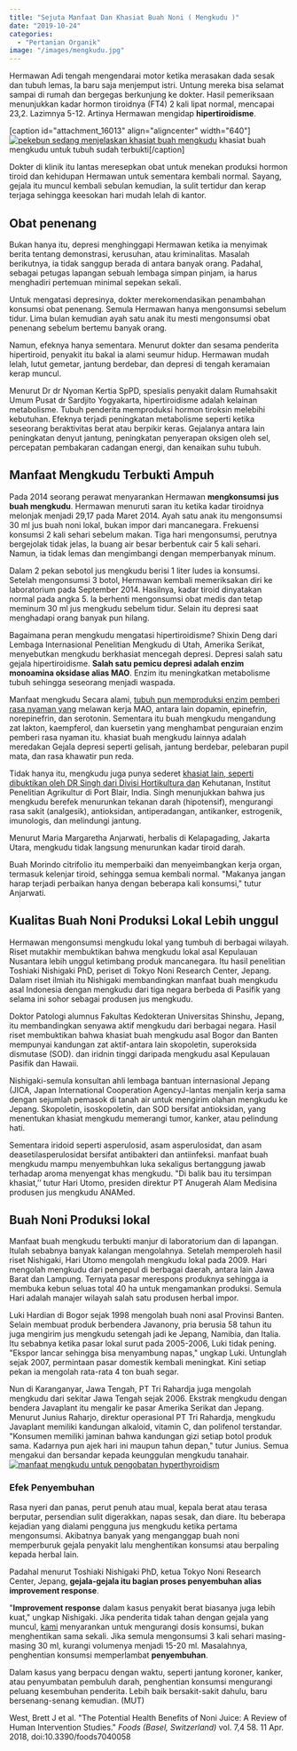 ```yaml
---
title: "Sejuta Manfaat Dan Khasiat Buah Noni ( Mengkudu )"
date: "2019-10-24"
categories: 
  - "Pertanian Organik"
image: "/images/mengkudu.jpg"
---
```


Hermawan Adi tengah mengendarai motor ketika merasakan dada sesak dan tubuh lemas, la baru saja menjemput istri. Untung mereka bisa selamat sampai di rumah dan bergegas berkunjung ke dokter. Hasil pemeriksaan menunjukkan kadar hormon tiroidnya (FT4) 2 kali lipat normal, mencapai 23,2. Lazimnya 5-12. Artinya Hermawan mengidap **hipertiroidisme**.

\[caption id="attachment\_16013" align="aligncenter" width="640"\][![pekebun sedang menjelaskan khasiat buah mengkudu](/images/maxresdefault_640x360.jpg)](http://localhost/mitra/wp-content/uploads/2019/10/maxresdefault_640x360.jpg) khasiat buah mengkudu untuk tubuh sudah terbukti\[/caption\]

Dokter di klinik itu lantas meresepkan obat untuk menekan produksi hormon tiroid dan kehidupan Hermawan untuk sementara kembali normal. Sayang, gejala itu muncul kembali sebulan kemudian, la sulit tertidur dan kerap terjaga sehingga keesokan hari mudah lelah di kantor.

## Obat penenang

Bukan hanya itu, depresi menghinggapi Hermawan ketika ia menyimak berita tentang demonstrasi, kerusuhan, atau kriminalitas. Masalah berikutnya, ia tidak sanggup berada di antara banyak orang. Padahal, sebagai petugas lapangan sebuah lembaga simpan pinjam, ia harus menghadiri pertemuan minimal sepekan sekali.

Untuk mengatasi depresinya, dokter merekomendasikan penambahan konsumsi obat penenang. Semula Hermawan hanya mengonsumsi sebelum tidur. Lima bulan kemudian ayah satu anak itu mesti mengonsumsi obat penenang sebelum bertemu banyak orang.

Namun, efeknya hanya sementara. Menurut dokter dan sesama penderita hipertiroid, penyakit itu bakal ia alami seumur hidup. Hermawan mudah lelah, lutut gemetar, jantung berdebar, dan depresi di tengah keramaian kerap muncul.

Menurut Dr dr Nyoman Kertia SpPD, spesialis penyakit dalam Rumahsakit Umum Pusat dr Sardjito Yogyakarta, hipertiroidisme adalah kelainan metabolisme. Tubuh penderita memproduksi hormon tiroksin melebihi kebutuhan. Efeknya terjadi peningkatan metabolisme seperti ketika seseorang beraktivitas berat atau berpikir keras. Gejalanya antara lain peningkatan denyut jantung, peningkatan penyerapan oksigen oleh sel, percepatan pembakaran cadangan energi, dan kenaikan suhu tubuh.

## Manfaat Mengkudu Terbukti Ampuh

Pada 2014 seorang perawat menyarankan Hermawan **mengkonsumsi jus buah mengkudu**. Hermawan menuruti saran itu ketika kadar tiroidnya melonjak menjadi 29,17 pada Maret 2014. Ayah satu anak itu mengonsumsi 30 ml jus buah noni lokal, bukan impor dari mancanegara. Frekuensi konsumsi 2 kali sehari sebelum makan. Tiga hari mengonsumsi, perutnya bergejolak tidak jelas, la buang air besar berbentuk cair 5 kali sehari. Namun, ia tidak lemas dan mengimbangi dengan memperbanyak minum.

Dalam 2 pekan sebotol jus mengkudu berisi 1 liter ludes ia konsumsi. Setelah mengonsumsi 3 botol, Hermawan kembali memeriksakan diri ke laboratorium pada September 2014. Hasilnya, kadar tiroid dinyatakan normal pada angka 5. la berhenti mengonsumsi obat medis dan tetap meminum 30 ml jus mengkudu sebelum tidur. Selain itu depresi saat menghadapi orang banyak pun hilang.

Bagaimana peran mengkudu mengatasi hipertiroidisme? Shixin Deng dari Lembaga Internasional Penelitian Mengkudu di Utah, Amerika Serikat, menyebutkan mengkudu berkhasiat mencegah depresi. Depresi salah satu gejala hipertiroidisme. **Salah satu pemicu depresi adalah enzim monoamina oksidase alias MAO**. Enzim itu meningkatkan metabolisme tubuh sehingga seseorang menjadi waspada.

Manfaat mengkudu Secara alami, [tubuh pun memproduksi enzim pemberi rasa nyaman yang](http://localhost/mitra/manfaat-kefir-yang-kaya-akan-zat-anti.html) melawan kerja MAO, antara lain dopamin, epinefrin, norepinefrin, dan serotonin. Sementara itu buah mengkudu mengandung zat lakton, kaempferol, dan kuersetin yang menghambat penguraian enzim pemberi rasa nyaman itu. khasiat buah mengkudu lainnya adalah meredakan Gejala depresi seperti gelisah, jantung berdebar, pelebaran pupil mata, dan rasa khawatir pun reda.

Tidak hanya itu, mengkudu juga punya sederet [khasiat lain, seperti dibuktikan oleh DR Singh dari Divisi Hortikultura dan](http://localhost/mitra/manfaat-susu-kambing-etawa.html) Kehutanan, Institut Penelitian Agrikultur di Port Blair, India. Singh menunjukkan bahwa jus mengkudu berefek menurunkan tekanan darah (hipotensif), mengurangi rasa sakit (analgesik), antioksidan, antiperadangan, antikanker, estrogenik, imunologis, dan melindungi jantung.

Menurut Maria Margaretha Anjarwati, herbalis di Kelapagading, Jakarta Utara, mengkudu tidak langsung menurunkan kadar tiroid darah.

Buah Morindo citrifolio itu memperbaiki dan menyeimbangkan kerja organ, termasuk kelenjar tiroid, sehingga semua kembali normal. "Makanya jangan harap terjadi perbaikan hanya dengan beberapa kali konsumsi," tutur Anjarwati.

## Kualitas Buah Noni Produksi Lokal Lebih unggul

Hermawan mengonsumsi mengkudu lokal yang tumbuh di berbagai wilayah. Riset mutakhir membuktikan bahwa mengkudu lokal asal Kepulauan Nusantara lebih unggul ketimbang produk mancanegara. Itu hasil penelitian Toshiaki Nishigaki PhD, periset di Tokyo Noni Research Center, Jepang. Dalam riset ilmiah itu Nishigaki membandingkan manfaat buah mengkudu asal Indonesia dengan mengkudu dari tiga negara berbeda di Pasifik yang selama ini sohor sebagai produsen jus mengkudu.

Doktor Patologi alumnus Fakultas Kedokteran Universitas Shinshu, Jepang, itu membandingkan senyawa aktif mengkudu dari berbagai negara. Hasil riset membuktikan bahwa khasiat buah mengkudu asal Bogor dan Banten mempunyai kandungan zat aktif-antara lain skopoletin, superoksida dismutase (SOD). dan iridnin tinggi daripada mengkudu asal Kepulauan Pasifik dan Hawaii.

Nishigaki-semula konsultan ahli lembaga bantuan internasional Jepang (JICA, Japan International Cooperation AgencyJ-lantas menjalin kerja sama dengan sejumlah pemasok di tanah air untuk mengirim olahan mengkudu ke Jepang. Skopoletin, isoskopoletin, dan SOD bersifat antioksidan, yang menentukan khasiat mengkudu memerangi tumor, kanker, atau pelindung hati.

Sementara iridoid seperti asperulosid, asam asperulosidat, dan asam deasetilasperulosidat bersifat antibakteri dan antiinfeksi. manfaat buah mengkudu mampu menyembuhkan luka sekaligus bertanggung jawab terhadap aroma menyengat khas mengkudu. "Di balik bau itu tersimpan khasiat,’’ tutur Hari Utomo, presiden direktur PT Anugerah Alam Medisina produsen jus mengkudu ANAMed.

## Buah Noni Produksi lokal

Manfaat buah mengkudu terbukti manjur di laboratorium dan di lapangan. Itulah sebabnya banyak kalangan mengolahnya. Setelah memperoleh hasil riset Nishigaki, Hari Utomo mengolah mengkudu lokal pada 2009. Hari mengolah mengkudu dari pengepul di berbagai daerah, antara lain Jawa Barat dan Lampung. Ternyata pasar merespons produknya sehingga ia membuka kebun seluas total 40 ha untuk mengamankan produksi. Semula Hari adalah manajer wilayah salah satu produsen herbal impor.

Luki Hardian di Bogor sejak 1998 mengolah buah noni asal Provinsi Banten. Selain membuat produk berbendera Javanony, pria berusia 58 tahun itu juga mengirim jus mengkudu setengah jadi ke Jepang, Namibia, dan Italia. Itu sebabnya ketika pasar lokal surut pada 2005-2006, Luki tidak pening. "Ekspor lancar sehingga bisa menyambung napas," ungkap Luki. Untunglah sejak 2007, permintaan pasar domestik kembali meningkat. Kini setiap pekan ia mengolah rata-rata 4 ton buah segar.

Nun di Karanganyar, Jawa Tengah, PT Tri Rahardja juga mengolah mengkudu dari sekitar Jawa Tengah sejak 2006. Ekstrak mengkudu dengan bendera Javaplant itu mengalir ke pasar Amerika Serikat dan Jepang. Menurut Junius Raharjo, direktur operasional PT Tri Rahardja, mengkudu Javaplant memiliki kandungan alkaloid, vitamin C, dan polifenol terstandar. "Konsumen memiliki jaminan bahwa kandungan gizi setiap botol produk sama. Kadarnya pun ajek hari ini maupun tahun depan," tutur Junius. Semua mengakui dan bersandar kepada keunggulan mengkudu tanahair. [![manfaat mengkudu untuk pengobatan hyperthyroidism](/images/maxresdefault_640x360_2.jpg)](http://localhost/mitra/wp-content/uploads/2019/10/maxresdefault_640x360_2.jpg)

### Efek Penyembuhan

Rasa nyeri dan panas, perut penuh atau mual, kepala berat atau terasa berputar, persendian sulit digerakkan, napas sesak, dan diare. Itu beberapa kejadian yang dialami pengguna jus mengkudu ketika pertama mengonsumsi. Akibatnya banyak yang menganggap buah noni memperburuk gejala penyakit lalu menghentikan konsumsi atau berpaling kepada herbal lain.

Padahal menurut Toshiaki Nishigaki PhD, ketua Tokyo Noni Research Center, Jepang, **gejala-gejala itu bagian proses penyembuhan alias improvement response**.

"**Improvement response** dalam kasus penyakit berat biasanya juga lebih kuat," ungkap Nishigaki. Jika penderita tidak tahan dengan gejala yang muncul, [kami](http://localhost/mitra/) menyarankan untuk mengurangi dosis konsumsi, bukan menghentikan sama sekali. Jika semula mengonsumsi 3 kali sehari masing-masing 30 ml, kurangi volumenya menjadi 15-20 ml. Masalahnya, penghentian konsumsi memperlambat **penyembuhan**.

Dalam kasus yang berpacu dengan waktu, seperti jantung koroner, kanker, atau penyumbatan pembuluh darah, penghentian konsumsi mengurangi peluang kesembuhan penderita. Lebih baik bersakit-sakit dahulu, baru bersenang-senang kemudian. (MUT)

West, Brett J et al. "The Potential Health Benefits of Noni Juice: A Review of Human Intervention Studies." _Foods (Basel, Switzerland)_ vol. 7,4 58. 11 Apr. 2018, doi:10.3390/foods7040058
